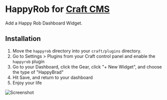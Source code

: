 # HappyRob for [Craft CMS](http://buildwithcraft.com/)

Add a Happy Rob Dashboard Widget.

## Installation
1. Move the `happyrob` directory into your `craft/plugins` directory.
2. Go to Settings &gt; Plugins from your Craft control panel and enable the `happyrob` plugin
3. Go to your Dashboard, click the Gear, click "+ New Widget", and choose the type of "HappyBrad"
4. Hit Save, and return to your dashboard
5. Enjoy your life

![Screenshot](http://cl.ly/image/1s3B1I3J1b0r/Photo%20on%2010-24-14%20at%2010.00%20AM%20%233.jpg)
